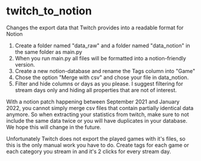 # twitch_to_notion 
Changes the export data that Twitch provides into a readable format for Notion

1. Create a folder named "data_raw" and a folder named "data_notion" in the same folder as main.py
2. When you run main.py all files will be formatted into a notion-friendly version. 
3. Create a new notion-database and rename the Tags column into "Game"
4. Chose the option "Merge with csv" and chose your file in data_notion.
5. Filter and hide columns or days as you please. I suggest filtering for stream days only and hiding all properties that are not of interest.

With a notion patch happening between September 2021 and January 2022, you cannot simply merge csv files that contain partially identical data anymore. So when extracting your statistics from twitch, make sure to not include the same data twice or you will have duplicates in your database. We hope this will change in the future.

Unfortunately Twitch does not export the played games with it's files, so this is the only manual work you have to do. Create tags for each game or each category you stream in and it's 2 clicks for every stream day. 
